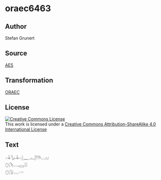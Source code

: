 # oraec6463

## Author

Stefan Grunert

## Source

[AES](https://github.com/simondschweitzer/aes)

## Transformation

[ORAEC](https://oraec.github.io/)

## License

<a rel="license" href="http://creativecommons.org/licenses/by-sa/4.0/"><img alt="Creative Commons License" style="border-width:0" src="https://i.creativecommons.org/l/by-sa/4.0/88x31.png" /></a><br />This work is licensed under a <a rel="license" href="http://creativecommons.org/licenses/by-sa/4.0/">Creative Commons Attribution-ShareAlike 4.0 International License</a>

## Text

𓏏𓇓𓅭𓇓𓏏𓐬𓈖𓂜𓋴𓇥𓂋𓂓<br>
𓂘𓍛𓌸𓂋𓈙𓇋𓇋<br>
𓂘𓍛𓅱𓂋𓎡<br>
